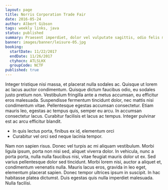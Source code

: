```yaml
---
layout: page
title: Norris Corporation Trade Fair
date: 2016-05-24
author: Albert Gibson
tags: weekly links, java
status: published
summary: Praesent imperdiet, dolor vel vulputate sagittis, odio felis molestie.
banner: images/banner/leisure-05.jpg
booking:
  startDate: 11/22/2017
  endDate: 11/26/2017
  ctyhocn: ATLSLHX
  groupCode: NCTF
published: true
---
```

Integer tristique nisi massa, et placerat nulla sodales ac. Quisque ut lorem ac lacus auctor condimentum. Quisque dictum faucibus odio, eu sodales justo pretium non. Vestibulum fringilla ante a metus accumsan, eu efficitur eros malesuada. Suspendisse fermentum tincidunt dolor, nec mattis nisi condimentum vitae. Pellentesque egestas accumsan consectetur. Etiam mauris leo, egestas ac tempus quis, semper eu arcu. In accumsan consectetur lacus. Curabitur facilisis et lacus ac tempus. Integer pulvinar est ac arcu efficitur blandit.

* In quis lectus porta, finibus ex id, elementum orci
* Curabitur vel orci sed neque lacinia tempor.

Nam non sapien risus. Donec vel turpis ac mi aliquam vestibulum. Morbi ligula ipsum, porta non nisi sed, aliquet viverra dolor. In vehicula, nunc a porta porta, nulla nulla faucibus nisi, vitae feugiat mauris dolor ut ex. Sed varius pellentesque dolor sed tincidunt. Morbi lorem nisi, auctor a aliquet et, condimentum venenatis nulla. Mauris lacus eros, gravida in leo eget, elementum placerat sapien. Donec tempor ultrices ipsum in suscipit. In hac habitasse platea dictumst. Duis egestas quis nulla imperdiet malesuada. Nulla facilisi.
